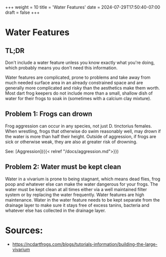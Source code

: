 +++
weight = 10
title = 'Water Features'
date = 2024-07-29T17:50:40-07:00
draft = false
+++
# Water Features

## TL;DR

Don't include a water feature unless you know exactly what you're doing, which probably means you don't need this information.

Water features are complicated, prone to problems and take away from much needed surface area in an already constrained space and are generally more complicated and risky than the aesthetics make them worth. Most dart frog keepers do not include more than a small, shallow dish of water for their frogs to soak in (sometimes with a calcium clay mixture).

## Problem 1: Frogs can drown
Frog aggression can occur in any species, not just D. tinctorius females. When wrestling, frogs that otherwise do swim reasonably well, may drown if the water is more than half their height. Outside of aggression, if frogs are sick or otherwise weak, they are also at greater risk of drowning.

See: [Aggression]({{< relref "/docs/aggression.md">}})

## Problem 2: Water must be kept clean
Water in a vivarium is prone to being stagnant, which means dead flies, frog poop and whatever else can make the water dangerous for your frogs. The water must be kept clean at all times either via a well maintained filter system or by replacing the water frequently. Water features are high maintenance. Water in the water feature needs to be kept separate from the drainage layer to make sure it stays free of excess tanins, bacteria and whatever else has collected in the drainage layer.

# Sources:
* https://ncdartfrogs.com/blogs/tutorials-information/building-the-large-vivarium